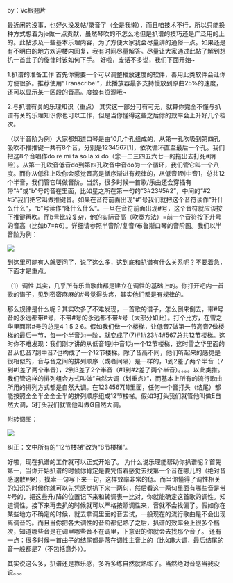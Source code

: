by：Vc银翘片

最近闲的没事，也好久没发帖/录音了（全是我懒），而且咱技术不行，所以只能换种方式想着为je做一点贡献，虽然琴吹的不怎么地但是扒谱的技巧还是广泛用的上的。此帖涉及一些基本乐理内容，为了方便大家我会尽量讲的通俗一点。如果还是有不明白的地方欢迎楼内回复，我有时间尽量解答。尽量让大家通过此帖了解到想扒一首曲子的旋律时该如何下手。
好啦，废话不多说，我们下面开始~

1.扒谱的准备工作
首先你需要一个可以调整播放速度的软件，善用此类软件会让你方便很多。推荐使用“Transcribe!”，此播放器最多支持慢放到原曲25%的速度，还可以显示某一区段的音高。度娘有资源哦~

2.与扒谱有关的乐理知识（重点）
其实这一部分可有可无，就算你完全不懂与扒谱有关的乐理知识你也可以工作，但是当你懂得这些之后你的效率会上升好几个档次。


（以半音阶为例）大家都知道口琴是由10几个孔组成的，从第一孔吹吸到第四孔吸吹不推推键一共有8个音，分别是1234567[1]，依次循环直至最后一个孔。我们把这8个音唱作do re mi fa so la xi do（念一二三四五六七一的拖出去打死#阴险）。从第一孔吹音低音do到第四孔吹音中音do为一个循环，我们管它叫一个八度。而你从低往上吹你会感觉音高是循序渐进有规律的，从低音1到中音1，总共12个半音，我们管它叫做音阶。当然，很多时候一首歌/乐曲还会穿插有带“#”或“b”号的音在里面，比如星之所在第一句的“3#23#5#2”，中间的“#2 #5”我们把它叫做推键音。如果在音符前面出现“#”号我们就把这个音符读作“升什么什么”，“b”号读作“降什么什么”。一旦在音符前面出现#号，这个音符就应该按下推键再吹。而b号比较复杂，他的实际音高（吹奏方法）=前一个音符按下升号的音高（比如b7=#6）。详细请参照半音阶/复音/布鲁斯口琴的音阶图。我们以半音阶为例：

![](https://imgsa.baidu.com/forum/w%3D580/sign=201bdd13c6bf6c81f7372ce08c3fb1d7/dd77ab0a19d8bc3e0dac3fb1888ba61ea9d3451f.jpg)

到这里可能有人就要问了，说了这么多，这到底和扒谱有什么关系呢？不要着急，下面才是重点。

（1）调性
其实，几乎所有乐曲歌曲都是建立在调性的基础上的。你打开吧内一首歌的谱子，见到密密麻麻的#号觉得头疼，其实他们都是有规律的。


那么规律是什么呢？其实吹多了不难发现，一首歌的谱子，怎么倒来倒去，带#号音的永远都带#号，不带#号的永远都不带#号（大部分如此）。打个比方，在雪之华里面带#号的总是4 1 5 2 6。假如我们做一个楼梯，让低音7做第一节高音7做楼梯的最后一节，每一个半音为一阶，就变成了(7)#1#23#4#567总共12节楼梯。这时你不难发现：我们刚才讲的从低音1到中音1为一个12节楼梯，这时雪之华里面的音从低音7到中音7也构成了一个12节楼梯。除了音高不同，他们听起来的感觉是很相似的，音与音之间的排列顺序（或者间隔）是一样的，1到2差了两个半音（7到#1差了两个半音），2到3差了2个半音（#1到#2差了两个半音）。。。。以此类推。我们管这样的排列组合方式叫做“自然大调（划重点）”，而基本上所有的流行歌曲所用的排列方式都是自然大调。在1234567[1]里面，任何一个音打头（结尾）都能按照全全半全全全半的排列顺序组成12节楼梯。假如3打头我们就管他叫做E自然大调，5打头我们就管他叫做G自然大调。


附转调图：

![](https://imgsa.baidu.com/forum/w%3D580/sign=5f899b60de0735fa91f04eb1ae500f9f/840ccdcd7b899e51fb22036f48a7d933c9950d17.jpg)

纠正：文中所有的“12节楼梯”改为“8节楼梯”。

好啦，现在扒谱的工作就可以正式开始了。
为什么说乐理能帮助你扒谱呢？首先第一，当你开始扒谱的时候你肯定是要凭借着感觉去找第一个音在哪儿的（绝对音感退散#哭），摸索一句写下来一句，这样效率非常的低。而当你懂得了调性相关的知识的时候你就可以先凭感觉扒下来一两句，然后看这一两句里面有哪些音是带#号的，把这些升/降的位置记下来和转调表一比对，你就能确定这首歌的调性。知道调性，接下来再去扒的时候就可以严格按照调性来，音就不会找偏了。假如你在某些地方不确定的时候，就去拿调里面的音去试，一般现在的流行歌曲是不会出现离调音的。而且当你把各大调性的音阶都记熟了之后，扒谱的效率会上很多个档次，知道哪些音是在调里哪些音不在调里，下意识的你就会去找那个音了。
还有一点：很多时候一首曲子的结尾都是落在调性主音上的（比如B大调，最后结尾的音一般都是7（不包括意外））。


其实说这么多，扒谱还是靠乐感，多听多练自然就熟练了。当然绝对音感当我没说。。。